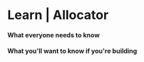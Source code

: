 # Learn | Allocator

#### What everyone needs to know


#### What you'll want to know if you're building
